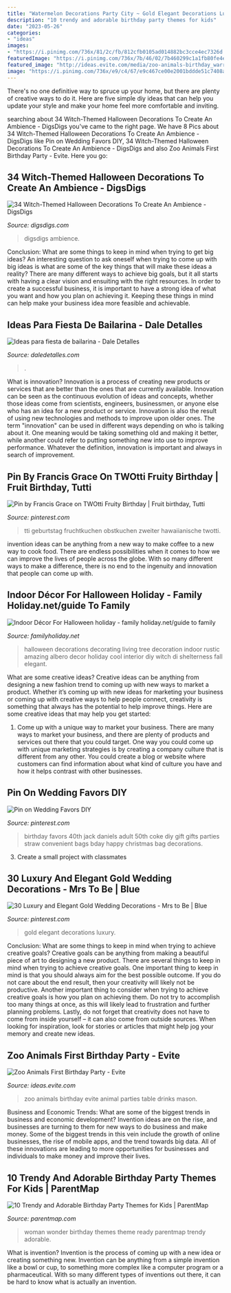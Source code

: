 ```yaml
---
title: "Watermelon Decorations Party City ~ Gold Elegant Decorations Luxury"
description: "10 trendy and adorable birthday party themes for kids"
date: "2023-05-26"
categories:
- "ideas"
images:
- "https://i.pinimg.com/736x/81/2c/fb/812cfb0105ad014882bc3cce4ec7326d.jpg"
featuredImage: "https://i.pinimg.com/736x/7b/46/02/7b460299c1a1fb80fe4e1ef09d04c58e.jpg"
featured_image: "http://ideas.evite.com/media/zoo-animals-birthday_warren_drinks-table_es_595.jpg"
image: "https://i.pinimg.com/736x/e9/c4/67/e9c467ce00e2001bddde51c7408a529c.jpg"
---
```



There's no one definitive way to spruce up your home, but there are plenty of creative ways to do it. Here are five simple diy ideas that can help you update your style and make your home feel more comfortable and inviting.

	

		
searching about 34 Witch-Themed Halloween Decorations To Create An Ambience - DigsDigs you've came to the right page. We have 8 Pics about 34 Witch-Themed Halloween Decorations To Create An Ambience - DigsDigs like Pin on Wedding Favors DIY, 34 Witch-Themed Halloween Decorations To Create An Ambience - DigsDigs and also Zoo Animals First Birthday Party - Evite. Here you go:
		
    
## 34 Witch-Themed Halloween Decorations To Create An Ambience - DigsDigs

<img loading=lazy src="https://www.digsdigs.com/photos/2016/09/07-witches-hats-turned-into-hanging-outdoor-lights.jpg" onerror="this.onerror=null;this.src='https://tse1.mm.bing.net/th?id=OIP.WhOANoXw4tvhTmjzOMnKeQHaKZ&amp;pid=15.1';" alt="34 Witch-Themed Halloween Decorations To Create An Ambience - DigsDigs">

_Source: digsdigs.com_

>digsdigs ambience. 

	

Conclusion: What are some things to keep in mind when trying to get big ideas?
An interesting question to ask oneself when trying to come up with big ideas is what are some of the key things that will make these ideas a reality? There are many different ways to achieve big goals, but it all starts with having a clear vision and ensuiting with the right resources. In order to create a successful business, it is important to have a strong idea of what you want and how you plan on achieving it. Keeping these things in mind can help make your business idea more feasible and achievable.

    
## Ideas Para Fiesta De Bailarina - Dale Detalles

<img loading=lazy src="https://i1.wp.com/www.daledetalles.com/wp-content/uploads/2016/02/ballet5.jpg" onerror="this.onerror=null;this.src='https://tse4.mm.bing.net/th?id=OIP.2J8cSBDCrGN99zK3I5SQtwHaE8&amp;pid=15.1';" alt="Ideas para fiesta de bailarina - Dale Detalles">

_Source: daledetalles.com_

>. 

	

What is innovation?
Innovation is a process of creating new products or services that are better than the ones that are currently available. Innovation can be seen as the continuous evolution of ideas and concepts, whether those ideas come from scientists, engineers, businessmen, or anyone else who has an idea for a new product or service. Innovation is also the result of using new technologies and methods to improve upon older ones.
The term "innovation" can be used in different ways depending on who is talking about it. One meaning would be taking something old and making it better, while another could refer to putting something new into use to improve performance. Whatever the definition, innovation is important and always in search of improvement.

    
## Pin By Francis Grace On TWOtti Fruity Birthday | Fruit Birthday, Tutti

<img loading=lazy src="https://i.pinimg.com/736x/7b/46/02/7b460299c1a1fb80fe4e1ef09d04c58e.jpg" onerror="this.onerror=null;this.src='https://tse1.mm.bing.net/th?id=OIP.SAamzgd7n3Pr14IAVfJLkwHaLH&amp;pid=15.1';" alt="Pin by Francis Grace on TWOtti Fruity Birthday | Fruit birthday, Tutti">

_Source: pinterest.com_

>tti geburtstag fruchtkuchen obstkuchen zweiter hawaiianische twotti. 

	

invention ideas can be anything from a new way to make coffee to a new way to cook food. There are endless possibilities when it comes to how we can improve the lives of people across the globe. With so many different ways to make a difference, there is no end to the ingenuity and innovation that people can come up with.

    
## Indoor Décor For Halloween Holiday - Family Holiday.net/guide To Family

<img loading=lazy src="http://www.familyholiday.net/wp-content/uploads/2011/10/6-halloween-decorating_-.jpg" onerror="this.onerror=null;this.src='https://tse4.mm.bing.net/th?id=OIP.5WccaeAX4BdgnUMyfYkQwwHaJ4&amp;pid=15.1';" alt="Indoor Décor For Halloween holiday - family holiday.net/guide to family">

_Source: familyholiday.net_

>halloween decorations decorating living tree decoration indoor rustic amazing albero decor holiday cool interior diy witch di shelterness fall elegant. 

	

What are some creative ideas?
Creative ideas can be anything from designing a new fashion trend to coming up with new ways to market a product. Whether it’s coming up with new ideas for marketing your business or coming up with creative ways to help people connect, creativity is something that always has the potential to help improve things. Here are some creative ideas that may help you get started: 
1. Come up with a unique way to market your business. There are many ways to market your business, and there are plenty of products and services out there that you could target. One way you could come up with unique marketing strategies is by creating a company culture that is different from any other. You could create a blog or website where customers can find information about what kind of culture you have and how it helps contrast with other businesses.

    
## Pin On Wedding Favors DIY

<img loading=lazy src="https://i.pinimg.com/736x/e9/c4/67/e9c467ce00e2001bddde51c7408a529c.jpg" onerror="this.onerror=null;this.src='https://tse1.mm.bing.net/th?id=OIP.pp46vO0SzaxJBn2eeLu8cwHaJ3&amp;pid=15.1';" alt="Pin on Wedding Favors DIY">

_Source: pinterest.com_

>birthday favors 40th jack daniels adult 50th coke diy gift gifts parties straw convenient bags bday happy christmas bag decorations. 

	

3. Create a small project with classmates

    
## 30 Luxury And Elegant Gold Wedding Decorations - Mrs To Be | Blue

<img loading=lazy src="https://i.pinimg.com/736x/81/2c/fb/812cfb0105ad014882bc3cce4ec7326d.jpg" onerror="this.onerror=null;this.src='https://tse2.mm.bing.net/th?id=OIP.fMqRnCjv3K_BH15wsPJF4wHaLE&amp;pid=15.1';" alt="30 Luxury and Elegant Gold Wedding Decorations - Mrs to Be | Blue">

_Source: pinterest.com_

>gold elegant decorations luxury. 

	

Conclusion: What are some things to keep in mind when trying to achieve creative goals?
Creative goals can be anything from making a beautiful piece of art to designing a new product. There are several things to keep in mind when trying to achieve creative goals. One important thing to keep in mind is that you should always aim for the best possible outcome. If you do not care about the end result, then your creativity will likely not be productive. Another important thing to consider when trying to achieve creative goals is how you plan on achieving them. Do not try to accomplish too many things at once, as this will likely lead to frustration and further planning problems. Lastly, do not forget that creativity does not have to come from inside yourself – it can also come from outside sources. When looking for inspiration, look for stories or articles that might help jog your memory and create new ideas.

    
## Zoo Animals First Birthday Party - Evite

<img loading=lazy src="http://ideas.evite.com/media/zoo-animals-birthday_warren_drinks-table_es_595.jpg" onerror="this.onerror=null;this.src='https://tse3.mm.bing.net/th?id=OIP.mejNDRwrD761uqvM3QcfHgHaLM&amp;pid=15.1';" alt="Zoo Animals First Birthday Party - Evite">

_Source: ideas.evite.com_

>zoo animals birthday evite animal parties table drinks mason. 

	

Business and Economic Trends: What are some of the biggest trends in business and economic development?
Invention ideas are on the rise, and businesses are turning to them for new ways to do business and make money. Some of the biggest trends in this vein include the growth of online businesses, the rise of mobile apps, and the trend towards big data. All of these innovations are leading to more opportunities for businesses and individuals to make money and improve their lives.

    
## 10 Trendy And Adorable Birthday Party Themes For Kids | ParentMap

<img loading=lazy src="https://www.parentmap.com/sites/default/files/styles/1180x660_scaled_cropped/public/2017-10/wonder-woman-1_preview_0.jpg?itok=-iOOcoca" onerror="this.onerror=null;this.src='https://tse3.mm.bing.net/th?id=OIP.1TBRiBmEcEDpA3Gvw_beNAHaEJ&amp;pid=15.1';" alt="10 Trendy and Adorable Birthday Party Themes for Kids | ParentMap">

_Source: parentmap.com_

>woman wonder birthday themes theme ready parentmap trendy adorable. 

	

What is invention?
Invention is the process of coming up with a new idea or creating something new. Invention can be anything from a simple invention like a bowl or cup, to something more complex like a computer program or a pharmaceutical. With so many different types of inventions out there, it can be hard to know what is actually an invention.


